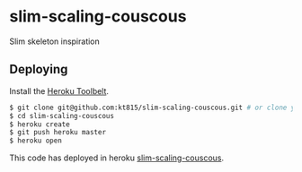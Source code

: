 # slim-scaling-couscous

Slim skeleton inspiration

## Deploying

Install the [Heroku Toolbelt](https://toolbelt.heroku.com/).

```sh
$ git clone git@github.com:kt815/slim-scaling-couscous.git # or clone your own fork
$ cd slim-scaling-couscous
$ heroku create
$ git push heroku master
$ heroku open
```

This code has deployed in heroku [slim-scaling-couscous](https://agile-sierra-78177.herokuapp.com).